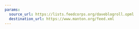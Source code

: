 ```yaml
---
params:
  source_url: https://lists.feedcorps.org/daveblogroll.opml
  destination_url: https://www.manton.org/feed.xml
---
```

